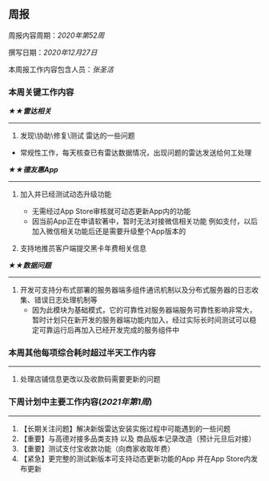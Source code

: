 ## 周报 ##

周报内容周期：*2020年第52周*

撰写日期：*2020年12月27日*

本周报工作内容包含人员：*张圣洁*

### 本周关键工作内容 ###



***★★雷达相关***

***

1.  发现\协助\修复\测试 雷达的一些问题
   - 常规性工作，每天核查已有雷达数据情况，出现问题的雷达发送给何工处理

***★★德友惠App***

***

1. 加入并已经测试动态升级功能
    
    - 无需经过App Store审核就可动态更新App内的功能
    - 因当前App正在申请软著中，暂时无法对接微信相关功能 例如支付，以后加入微信相关功能后还是需要升级整个App版本的
    
2. 支持地推员客户端提交黑卡年费相关信息

    

***★★数据问题***

***

1. 开发可支持分布式部署的服务器端多组件通讯机制以及分布式服务器的日志收集、错误日志处理机制等
    - 因为此模块为基础模式，它的可靠性对服务器端服务可靠性影响非常大，暂时计划只在新开发的服务器端功能内加入，经过实际长时间测试可以稳定可靠运行后再加入已经开发完成的服务组件中

 


### 本周其他每项综合耗时超过半天工作内容 ###

***

1. 处理店铺信息更改以及收款码需要更新的问题



### 下周计划中主要工作内容(*2021年第1周*)

***

1. 【长期关注问题】解决新版雷达安装实施过程中可能遇到的一些问题
2. 【重要】与高德对接多品类支持 以及 商品版本记录改造（预计元旦后对接）
3. 【重要】测试支付宝收款功能（向商家收取年费）
4. 【紧急】更完整的测试新版本可支持动态更新功能的App 并在App Store内发布更新



